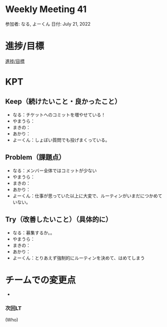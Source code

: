 # Weekly Meeting 41

参加者: なる, よーくん
日付: July 21, 2022

# 進捗/目標

[進捗/目標](Weekly%20Meeting%2041%2004751b1f846544129c2a004f8ef063ab/%E9%80%B2%E6%8D%97%20%E7%9B%AE%E6%A8%99%20369cd92f8e014f789ef2892cc506af0d.csv)

# KPT

## Keep（続けたいこと・良かったこと）

- なる：チケットへのコミットを増やせている！
- やまうら：
- まきの：
- あかり：
- よーくん：しょぼい質問でも投げまくっている。

## Problem（課題点）

- なる：メンバー全体ではコミットが少ない
- やまうら：
- まきの：
- あかり：
- よーくん：仕事が思っていた以上に大変で、ルーティンがいまだにつかめていない。

## Try（改善したいこと）（具体的に）

- なる：募集するか。。
- やまうら：
- まきの：
- あかり：
- よーくん：とりあえず強制的にルーティンを決めて、はめてしまう

# チームでの変更点

- 

### 次回LT

(Who)